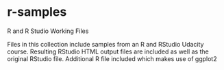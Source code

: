 # r-samples
R and R Studio Working Files 

Files in this collection include samples from an R and RStudio Udacity course. 
Resulting RStudio HTML output files are included as well as the original RStudio file.
Additional R file included which makes use of ggplot2

